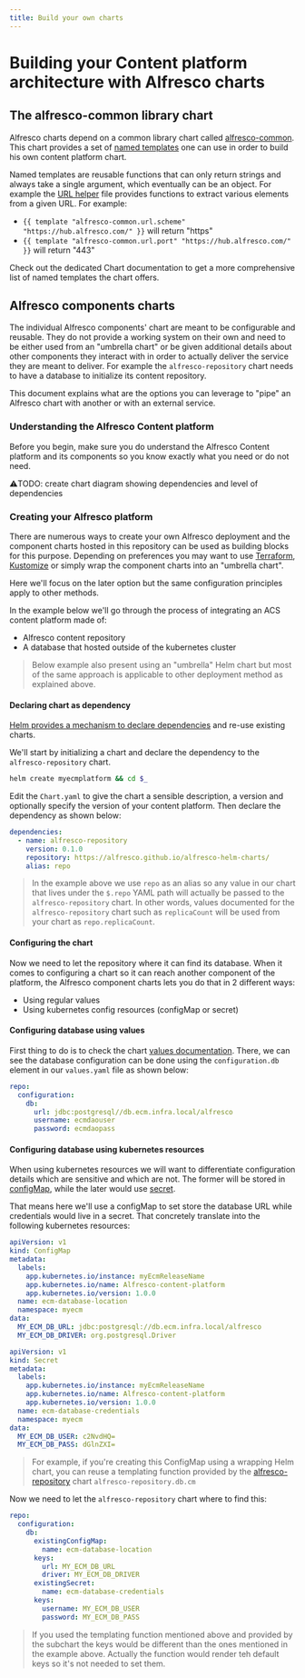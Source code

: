 ```yaml
---
title: Build your own charts
---
```


# Building your Content platform architecture with Alfresco charts

## The alfresco-common library chart

Alfresco charts depend on a common library chart called
[alfresco-common](../charts/alfresco-common/README.md). This chart provides a set of
[named templates](https://helm.sh/docs/chart_template_guide/named_templates)
one can use in order to build his own content platform chart.

Named templates are reusable functions that can only return strings and always
take a single argument, which eventually can be an object. For example the
[URL helper](https://github.com/Alfresco/alfresco-helm-charts/blob/main/charts/alfresco-common/templates/_helpers-url.tpl)
file provides functions to extract various elements from a given URL. For example:

* `{{ template "alfresco-common.url.scheme" "https://hub.alfresco.com/" }}`
  will return "https"
* `{{ template "alfresco-common.url.port" "https://hub.alfresco.com/" }}` will
  return "443"

Check out the dedicated Chart documentation to get a more comprehensive list of
named templates the chart offers.

## Alfresco components charts

The individual Alfresco components' chart are meant to be configurable and
reusable. They do not provide a working system on their own and need to be
either used from an "umbrella chart" or be given additional details about
other components they interact with in order to actually deliver the service
they are meant to deliver.
For example the `alfresco-repository` chart needs to have a database to
initialize its content repository.

This document explains what are the options you can leverage to "pipe" an
Alfresco chart with another or with an external service.

### Understanding the Alfresco Content platform

Before you begin, make sure you do understand the Alfresco Content platform and
its components so you know exactly what you need or do not need.

⚠️TODO: create chart diagram showing dependencies and level of dependencies

### Creating your Alfresco platform

There are numerous ways to create your own Alfresco deployment and the
component charts hosted in this repository can be used as building blocks for
this purpose. Depending on preferences you may want to use
[Terraform](https://www.terraform.io/),
[Kustomize](https://kubectl.docs.kubernetes.io/references/kustomize/kustomization/helmcharts/)
or simply wrap the component charts into an "umbrella chart".

Here we'll focus on the later option but the same configuration principles
apply to other methods.

In the example below we'll go through the process of integrating an ACS content
platform made of:

* Alfresco content repository
* A database that hosted outside of the kubernetes cluster

> Below example also present using an "umbrella" Helm chart but most of the
> same approach is applicable to other deployment method as explained above.

#### Declaring chart as dependency

[Helm provides a mechanism to declare
dependencies](https://helm.sh/docs/helm/helm_dependency/) and re-use existing
charts.

We'll start by initializing a chart and declare the dependency to the
`alfresco-repository` chart.

```sh
helm create myecmplatform && cd $_
```

Edit the `Chart.yaml` to give the chart a sensible description, a version and
optionally specify the version of your content platform. Then declare the
dependency as shown below:

```yaml
dependencies:
  - name: alfresco-repository
    version: 0.1.0
    repository: https://alfresco.github.io/alfresco-helm-charts/
    alias: repo
```

> In the example above we use `repo` as an alias so any value in our chart that
> lives under the `$.repo` YAML path will actually be passed to the
> `alfresco-repository` chart. In other words, values documented for the
> `alfresco-repository` chart such as `replicaCount` will be used from your
> chart as `repo.replicaCount`.

#### Configuring the chart

Now we need to let the repository where it can find its database.
When it comes to configuring a chart so it can reach another component of the
platform, the Alfresco component charts lets you do that in 2 different ways:

* Using regular values
* Using kubernetes config resources (configMap or secret)

#### Configuring database using values

First thing to do is to check the chart [values documentation](../charts/alfresco-repository/README.md).
There, we can see the database configuration can be done using the
`configuration.db` element in our `values.yaml` file as shown below:

```yaml
repo:
  configuration:
    db:
      url: jdbc:postgresql//db.ecm.infra.local/alfresco
      username: ecmdaouser
      password: ecmdaopass
```

#### Configuring database using kubernetes resources

When using kubernetes resources we will want to differentiate configuration
details which are sensitive and which are not. The former will be stored in
[configMap](https://kubernetes.io/docs/concepts/configuration/configmap/),
while the later would use
[secret](https://kubernetes.io/fr/docs/concepts/configuration/secret/).

That means here we'll use a configMap to set store the database URL while
credentials would live in a secret. That concretely translate into the
following kubernetes resources:

```yaml
apiVersion: v1
kind: ConfigMap
metadata:
  labels:
    app.kubernetes.io/instance: myEcmReleaseName
    app.kubernetes.io/name: Alfresco-content-platform
    app.kubernetes.io/version: 1.0.0
  name: ecm-database-location
  namespace: myecm
data:
  MY_ECM_DB_URL: jdbc:postgresql://db.ecm.infra.local/alfresco
  MY_ECM_DB_DRIVER: org.postgresql.Driver
```

```yaml
apiVersion: v1
kind: Secret
metadata:
  labels:
    app.kubernetes.io/instance: myEcmReleaseName
    app.kubernetes.io/name: Alfresco-content-platform
    app.kubernetes.io/version: 1.0.0
  name: ecm-database-credentials
  namespace: myecm
data:
  MY_ECM_DB_USER: c2NvdHQ=
  MY_ECM_DB_PASS: dGlnZXI=
```

> For example, if you're creating this ConfigMap using a wrapping Helm chart,
> you can reuse a templating function provided by the
> [alfresco-repository](https://github.com/Alfresco/alfresco-helm-charts/blob/main/charts/alfresco-repository/templates/_helpers-database.tpl)
> chart `alfresco-repository.db.cm`

Now we need to let the `alfresco-repository` chart where to find this:

```yaml
repo:
  configuration:
    db:
      existingConfigMap:
        name: ecm-database-location
      keys:
        url: MY_ECM_DB_URL
        driver: MY_ECM_DB_DRIVER
      existingSecret:
        name: ecm-database-credentials
      keys:
        username: MY_ECM_DB_USER
        password: MY_ECM_DB_PASS
```

> If you used the templating function mentioned above and provided by the
> subchart the keys would be different than the ones mentioned in the example
> above. Actually the function  would render teh default keys so it's not needed
> to set them.
